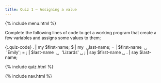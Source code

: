 ```yaml
---
title: Quiz 1 — Assigning a value
---
```


{% include menu.html %}

Complete the following lines of code to get a working program that create a few variables and assigns some values to them;

{:.quiz-code}
. | my $first-name;
$ | my&nbsp; ␣last-name;
= | $first-name&nbsp; ␣ &nbsp;&apos;Emily&apos;;
= ; | $last-name&nbsp; ␣ &nbsp;&apos;Lizards&apos; ␣
; | say $first-name ␣
. | say $last-name;

{% include quiz.html %}

{% include nav.html %}
